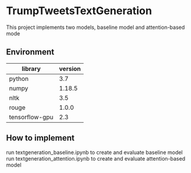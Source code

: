 # TrumpTweetsTextGeneration
This project implements two models, baseline model and attention-based mode

## Environment

| library        | version |
| -------------- | ------- |
| python         | 3.7     |
| numpy          | 1.18.5  |
| nltk           | 3.5     |
| rouge          | 1.0.0   |
| tensorflow-gpu | 2.3     |
## How to implement
run textgeneration_baseline.ipynb to create and evaluate baseline model<br>
run textgeneration_attention.ipynb to create and evaluate attention-based model
